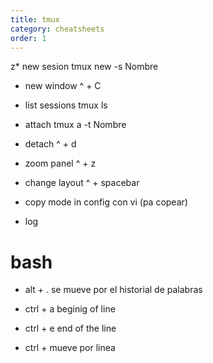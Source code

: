 ```yaml
---
title: tmux
category: cheatsheets
order: 1
---
```



z* new sesion
tmux new -s Nombre

* new window
^ + C

* list sessions
tmux ls

* attach
tmux a -t Nombre

* detach
^ + d

* zoom panel
^ + z

* change layout
^ + spacebar
* copy mode in config con vi (pa copear)

* log


# bash

* alt + .  se mueve por el historial de palabras

* ctrl + a  beginig of line
* ctrl + e end of the line
* ctrl + <arrow>  mueve por linea
